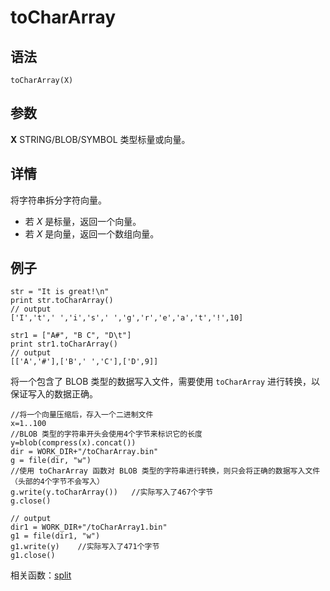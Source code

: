 # toCharArray

## 语法

`toCharArray(X)`

## 参数

**X** STRING/BLOB/SYMBOL 类型标量或向量。

## 详情

将字符串拆分字符向量。

* 若 *X* 是标量，返回一个向量。
* 若 *X* 是向量，返回一个数组向量。

## 例子

```
str = "It is great!\n"
print str.toCharArray()
// output
['I','t',' ','i','s',' ','g','r','e','a','t','!',10]

str1 = ["A#", "B C", "D\t"]
print str1.toCharArray()
// output
[['A','#'],['B',' ','C'],['D',9]]
```

将一个包含了 BLOB 类型的数据写入文件，需要使用 `toCharArray`
进行转换，以保证写入的数据正确。

```
//将一个向量压缩后，存入一个二进制文件
x=1..100
//BLOB 类型的字符串开头会使用4个字节来标识它的长度
y=blob(compress(x).concat())
dir = WORK_DIR+"/toCharArray.bin"
g = file(dir, "w")
//使用 toCharArray 函数对 BLOB 类型的字符串进行转换，则只会将正确的数据写入文件（头部的4个字节不会写入）
g.write(y.toCharArray())   //实际写入了467个字节
g.close()

// output
dir1 = WORK_DIR+"/toCharArray1.bin"
g1 = file(dir1, "w")
g1.write(y)    //实际写入了471个字节
g1.close()
```

相关函数：[split](../s/split.md)

